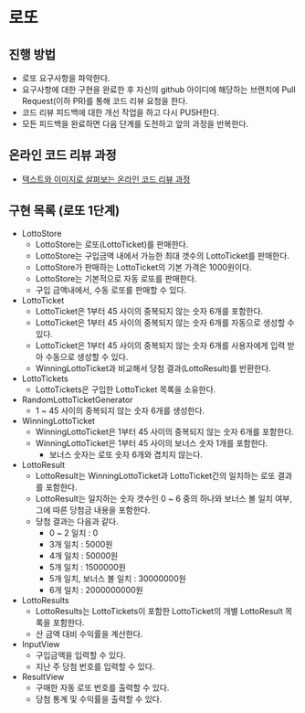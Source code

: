 # 로또
## 진행 방법
* 로또 요구사항을 파악한다.
* 요구사항에 대한 구현을 완료한 후 자신의 github 아이디에 해당하는 브랜치에 Pull Request(이하 PR)를 통해 코드 리뷰 요청을 한다.
* 코드 리뷰 피드백에 대한 개선 작업을 하고 다시 PUSH한다.
* 모든 피드백을 완료하면 다음 단계를 도전하고 앞의 과정을 반복한다.

## 온라인 코드 리뷰 과정
* [텍스트와 이미지로 살펴보는 온라인 코드 리뷰 과정](https://github.com/next-step/nextstep-docs/tree/master/codereview)

## 구현 목록 (로또 1단계)
* LottoStore
    * LottoStore는 로또(LottoTicket)를 판매한다.
    * LottoStore는 구입금액 내에서 가능한 최대 갯수의 LottoTicket를 판매한다.
    * LottoStore가 판매하는 LottoTicket의 기본 가격은 1000원이다.
    * LottoStore는 기본적으로 자동 로또를 판매한다.
    * 구입 금액내에서, 수동 로또를 판매할 수 있다.
* LottoTicket
    * LottoTicket은 1부터 45 사이의 중복되지 않는 숫자 6개를 포함한다.
    * LottoTicket은 1부터 45 사이의 중복되지 않는 숫자 6개를 자동으로 생성할 수 있다.
    * LottoTicket은 1부터 45 사이의 중복되지 않는 숫자 6개를 사용자에게 입력 받아 수동으로 생성할 수 있다.
    * WinningLottoTicket과 비교해서 당첨 결과(LottoResult)를 반환한다.
* LottoTickets
    * LottoTickets은 구입한 LottoTicket 목록을 소유한다.
* RandomLottoTicketGenerator
    * 1 ~ 45 사이의 중복되지 않는 숫자 6개를 생성한다.
* WinningLottoTicket
    * WinningLottoTicket은 1부터 45 사이의 중복되지 않는 숫자 6개를 포함한다.
    * WinningLottoTicket은 1부터 45 사이의 보너스 숫자 1개를 포함한다.
        * 보너스 숫자는 로또 숫자 6개와 겹치지 않는다.
* LottoResult
    * LottoResult는 WinningLottoTicket과 LottoTicket간의 일치하는 로또 결과를 포함한다.
    * LottoResult는 일치하는 숫자 갯수인 0 ~ 6 중의 하나와 보너스 볼 일치 여부, 그에 따른 당첨금 내용을 포함한다.
    * 당첨 결과는 다음과 같다.
        * 0 ~ 2 일치 : 0
        * 3개 일치 : 5000원
        * 4개 일치 : 50000원
        * 5개 일치 : 1500000원
        * 5개 일치, 보너스 볼 일치 : 30000000원
        * 6개 일치 : 2000000000원
* LottoResults
    * LottoResults는 LottoTickets이 포함한 LottoTicket의 개별 LottoResult 목록을 포함한다. 
    * 산 금액 대비 수익률을 계산한다.
* InputView
    * 구입금액을 입력할 수 있다.
    * 지난 주 당첨 번호를 입력할 수 있다.
* ResultView
    * 구매한 자동 로또 번호를 출력할 수 있다.
    * 당첨 통계 및 수익률을 출력할 수 있다.